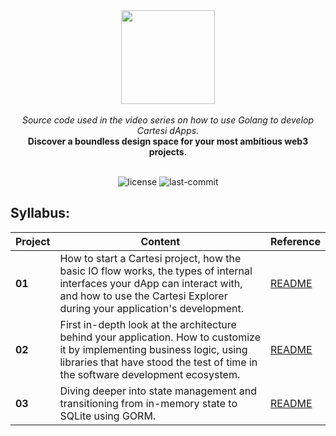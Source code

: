 <div align="center">
<img src="https://github.com/Mugen-Builders/.github/assets/153661799/7ed08d4c-89f4-4bde-a635-0b332affbd5d" width="150" height="150">
</div>
<br>
<div align="center">
<i>Source code used in the video series on how to use Golang to develop Cartesi dApps.</i>
</div>
<div align="center">
<b>Discover a boundless design space for your most ambitious web3 projects.</b>
</div>
<br>
<p align="center">
	<img src="https://img.shields.io/github/license/Mugen-Builders/golang-video-series?style=default&logo=opensourceinitiative&logoColor=white&color=48AED9" alt="license">
	<img src="https://img.shields.io/github/last-commit/Mugen-Builders/golang-video-series?style=default&logo=git&logoColor=white&color=000000" alt="last-commit">
</p>

## Syllabus:
| Project      | Content                                | Reference                     |
|-------------|----------------------------------------|-------------------------------|
| **01**    | How to start a Cartesi project, how the basic IO flow works, the types of internal interfaces your dApp can interact with, and how to use the Cartesi Explorer during your application's development. | [README](./[01]%20to-upper/README.md) |
| **02**    | First in-depth look at the architecture behind your application. How to customize it by implementing business logic, using libraries that have stood the test of time in the software development ecosystem. | [README](./[02]%20to-do-memory/README.md) |
| **03**    | Diving deeper into state management and transitioning from in-memory state to SQLite using GORM.| [README](./[03]%20to-do-sqlite/README.md) |
